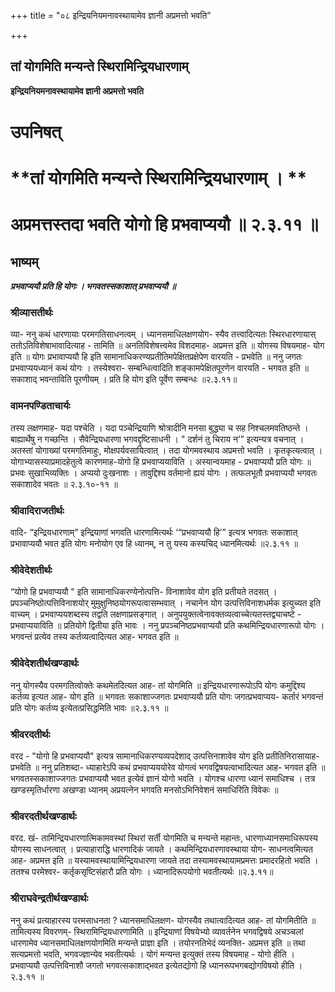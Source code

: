 +++
title = "०८ इन्द्रियनियमनावस्थायामेव ज्ञानी अप्रमत्तो भवति"

+++


## तां योगमिति मन्यन्ते स्थिरामिन्द्रियधारणाम्

**इन्द्रियनियमनावस्थायामेव ज्ञानी अप्रमत्तो भवति**

# **उपनिषत्**

# **तां योगमिति मन्यन्ते स्थिरामिन्द्रियधारणाम् । **

# **अप्रमत्तस्तदा भवति योगो हि प्रभवाप्ययौ ॥ २.३.११ ॥**

## **भाष्यम्**

***प्रभवाप्ययौ प्रति हि योगः । भगवतस्सकाशात् प्रभवाप्ययौ ॥***

### **श्रीव्यासतीर्थः**

व्या- ननु कथं धारणायाः परमगतिसाधनत्वम् । ध्यानसमाधिलक्षणयोग- स्यैव तत्त्वादित्यतः स्थिरधारणायास् ततोऽतिविशेषाभावादित्याह - तामिति ॥ अनतिविशेषत्त्वमेव विशदमाह- अप्रमत्त इति ॥ योगस्य विषयमाह- योग इति ॥ योगः प्रभावाप्ययौ हि इति सामानाधिकरण्यप्रतीतिमपेक्षितप्रक्षेपेण वारयति - प्रभवेति ॥ ननु जगतः प्रभवाप्ययध्यानं कथं योगः । तस्येश्वरा- सम्बन्धित्वादिति शङ्कामपेक्षितपूरणेन वारयति - भगवत इति ॥ सकाशाद् भवन्ताविति पूरणीयम् । प्रति हि योग इति पूर्वेण सम्बन्धः ॥२.३.११॥

### **वामनपण्डिताचार्यः**

तस्य लक्षणमाह- यदा पश्चेति । यदा पञ्चेन्द्रियाणि श्रोत्रादीनि मनसा बुद्ध्या च सह निश्चलमवतिष्ठन्ते । बाह्यार्थेषु न गच्छन्ति । सैवेन्द्रियधारणा भगवद्दृष्टिसाधनी । " दर्शनं तु चिराय न’” इत्यन्यत्र वचनात् । अतस्तां योगाख्यां परमगतिमाहुः, मोक्षपर्यवसायित्वात् । तदा योगमवस्थाय अप्रमत्तो भवति । कृतकृत्यत्वात् । योगाभ्यासस्याप्रमादहेतुत्वे कारणमाह-योगो हि प्रभवाप्ययाविति । अस्यान्वयमाह - प्रभवाप्ययौ प्रति योगः ॥ प्रभवः सुखाभिव्यक्तिः । अप्ययो दुःखनाशः । तावुद्दिश्य वर्तमानो ह्ययं योगः । तत्फलभूतौ प्रभवाप्ययौ भगवतः सकाशादेव भवतः ॥ २.३.१०-११ ॥

### **श्रीवादिराजतीर्थः**

वादि- “इन्द्रियधारणाम्” इन्द्रियाणां भगवति धारणामित्यर्थः ‘“प्रभवाप्ययौ हि’” इत्यत्र भगवतः सकाशात् प्रभावाप्ययौ भवत इति योगः मनोयोग एव हि ध्यानम्, न तु यस्य कस्यचिद् ध्यानमित्यर्थः ॥२.३.११ ॥

### **श्रीवेदेशतीर्थः**

“योगो हि प्रभवाप्ययौ " इति सामानाधिकरण्येनोत्पत्ति- विनाशावेव योग इति प्रतीयते तदसत् । प्रपञ्चनिष्ठोत्पत्तिविनाशयोर् मुमुक्षुनिष्ठयोगरूपत्वासम्भवात् । नचानेन योग उत्पत्तिविनाशधर्मक इत्युच्यत इति वाच्यम् । प्रभवाप्ययशब्दस्य तद्वति लक्षणाप्रसङ्गात् । अनुपयुक्तत्वेनावक्तव्यत्वाच्चेत्यतस्तद्व्याचष्टे - प्रभवाप्ययाविति ॥ प्रतियोगे द्वितीया इति भावः । ननु प्रपञ्चनिष्ठप्रभवाप्ययौ प्रति कथमिन्द्रियधारणारूपो योगः । भगवन्तं प्रत्येव तस्य कर्तव्यत्वादित्यत आह- भगवत इति ॥

### **श्रीवेदेशतीर्थखण्डार्थः**

ननु योगस्यैव परमगतित्वोक्तेः कथमेतदित्यत आह- तां योगमिति ॥ इन्द्रियधारणारूपोऽपि योगः कमुद्दिश्य कर्तव्य इत्यत आह- योग इति ॥ भगवतः सकाशाज्जगतः प्रभवाप्ययौ प्रति योगः जगत्प्रभवाप्यय- कर्तारं भगवन्तं प्रति योगः कर्तव्य इत्येतत्प्रसिद्धमिति भावः ॥२.३.११ ॥

### **श्रीवरदतीर्थः**

वरद - "योगो हि प्रभवाप्ययौ" इत्यत्र सामानाधिकरण्यव्यपदेशाद् उत्पत्तिनाशावेव योग इति प्रतीतिनिरासायाह- प्रभवेति ॥ ननु प्रतिशब्दा- ध्याहारेऽपि कथं प्रभवाप्यययोरेव योगत्वं भगवद्विषयत्वाभादित्यत आह- भगवत इति ॥ भगवतस्सकाशाज्जगतः प्रभवाप्ययौ भवत इत्येवं ज्ञानं योगो भवति । योगश्च धारणा ध्यानं समाधिश्च । तत्र खण्डस्मृतिर्धारणा अखण्डा ध्यानम् अप्रयत्नेन भगवति मनसोऽभिनिवेशनं समाधिरिति विवेकः ॥

### **श्रीवरदतीर्थखण्डार्थः**

वरद. खं- तामिन्द्रियधारणात्मिकामवस्थां स्थिरां सर्ती योगमिति च मन्यन्ते महान्तः, धारणाध्यानसमाधिरूपस्य योगस्य साधनत्वात् । प्रत्याहाराद्धि धारणादिकं जायते । कथमिन्द्रियधारणावस्थाया योग- साधनत्वमित्यत आह- अप्रमत्त इति ॥ यस्यामवस्थायामिन्द्रियधारणा जायते तदा तस्यामवस्थायामप्रमत्तः प्रमादरहितो भवति । ततश्च परमेश्वर- कर्तृकसृष्टिसंहारौ प्रति योगः । ध्यानादिरूपयोगो भवतीत्यर्थः ॥२.३.११॥

### **श्रीराघवेन्द्रतीर्थखण्डार्थः**

ननु कथं प्रत्याहारस्य परमसाधनता ? ध्यानसमाधिलक्षण- योगस्यैव तथात्वादित्यत आह- तां योगमितीति ॥ तामित्यस्य विवरणम्- स्थिरामिन्द्रियधारणामिति ॥ इन्द्रियाणां विषयेभ्यो व्यावर्तनेन भगवद्विषये अचञ्चलां धारणामेव ध्यानसमाधिलक्षणयोगमिति मन्यन्ते प्राज्ञा इति । तयोरनतिभेदं व्यनक्ति- अप्रमत्त इति ॥ तथा सत्यप्रमत्तो भवति, भगवज्ज्ञान्येव भवतीत्यर्थः । योगं मन्यन्त इत्युक्तं तस्य विषयमाह - योगो हीति । प्रभवाप्ययौ उत्पत्तिविनाशौ जगतो भगवत्सकाशाद्भवत इत्येतद्योगो हि ध्यानरूपभगबद्योगविषयो हीति । २.३.११ ॥

